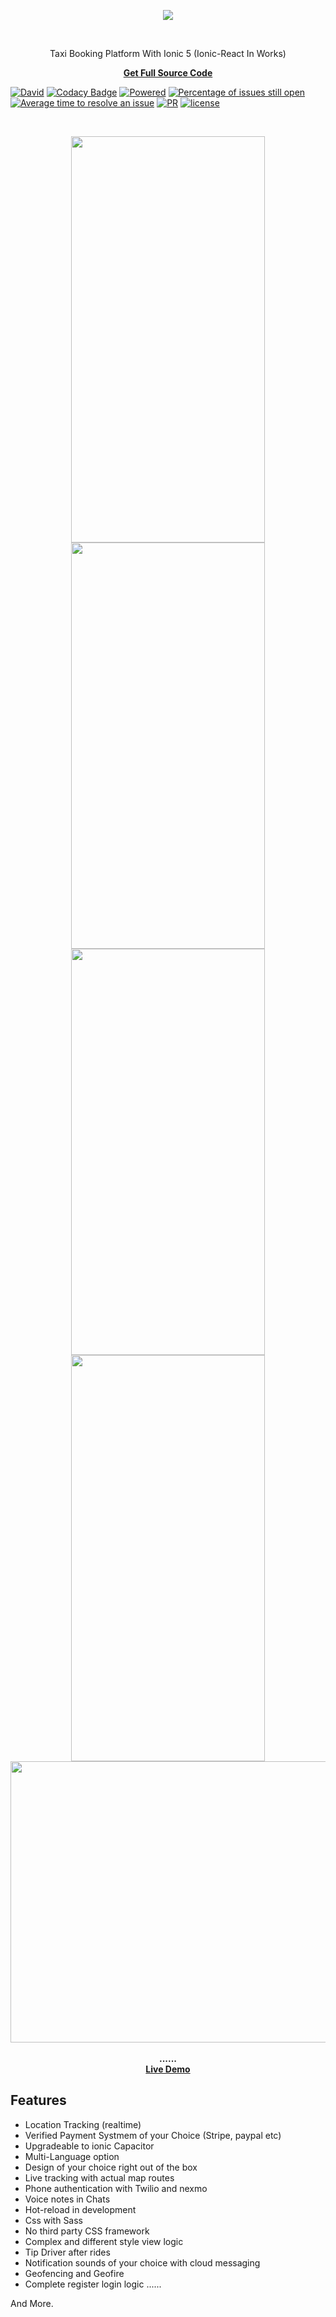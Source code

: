 

<p align="center">
  <img width="auto" height="auto" src="https://user-images.githubusercontent.com/7928001/82766267-86b91600-9e15-11ea-8bff-7427235d2aa6.jpg">
</p>

<br>
 
<p align="center">
Taxi Booking Platform With Ionic 5 (Ionic-React In Works)
</p>    

<p align="center">
<strong><a href="https://jeneser.github.io/douban/">Get Full Source Code</a></strong>
</p>    


<p align="center">
  
[![David](https://img.shields.io/david/expressjs/express.svg?style=flat-square)](https://github.com/blinks32/Complete-Taxi-Booking-Platform-With-Ionic5-And-Administrator) [![Codacy Badge](https://api.codacy.com/project/badge/Grade/aa2dd7f4191546258edf6e55464d1962)](https://www.codacy.com/app/blinks32/Complete-Taxi-Booking-Platform-With-Ionic5-And-Administrator?utm_source=github.com&amp;utm_medium=referral&amp;utm_content=jeneser/douban&amp;utm_campaign=Badge_Grade) [![Powered](https://img.shields.io/badge/Powered%20by-angular9%2B-brightgreen.svg)](https://github.com/angular) [![Percentage of issues still open](http://isitmaintained.com/badge/open/jeneser/douban.svg)](http://isitmaintained.com/project/blinks32/Complete-Taxi-Booking-Platform-With-Ionic5-And-Administrator "Percentage of issues still open") [![Average time to resolve an issue](http://isitmaintained.com/badge/resolution/jeneser/douban.svg)](http://isitmaintained.com/project/blinks32/Complete-Taxi-Booking-Platform-With-Ionic5-And-Administrator "Average time to resolve an issue") [![PR](https://img.shields.io/badge/PR-welcome-brightgreen.svg)](https://github.com/blinks32/Complete-Taxi-Booking-Platform-With-Ionic5-And-Administrator/pulls) [![license](https://img.shields.io/badge/license-MIT-brightgreen.svg)](https://github.com/blinks32/Complete-Taxi-Booking-Platform-With-Ionic5-And-Administrator/blob/master/LICENSE)

</p>
<br>

<p align='center'>
     <img src="https://user-images.githubusercontent.com/7928001/83254817-39d39780-a1a7-11ea-9886-489ff2912108.png" width='310' height='650'>
    <img src="https://user-images.githubusercontent.com/7928001/83250169-99c64000-a19f-11ea-853e-e6354d92fc2d.jpg" width='310' height='650'>
    <br>
     <img src="https://user-images.githubusercontent.com/7928001/83249768-fd9c3900-a19e-11ea-94ac-4c91f3463d0e.jpg" width='310' height='650'>
    <img src="https://user-images.githubusercontent.com/7928001/83246911-adbb7300-a19a-11ea-9e4b-240262cdc748.jpg" width='310' height='650'>
	 <br>
	 <img src="https://user-images.githubusercontent.com/7928001/83252780-c2503900-a1a3-11ea-9f81-ae1168e7877f.png" width='650' height='450'>
    <br><br>
    <strong>......</strong>
    <br>
	 <strong><a href="https://jeneser.github.io/douban/">Live Demo</a></strong>
</p>


## Features

- Location Tracking (realtime)
- Verified Payment Systmem of your Choice (Stripe, paypal etc)
- Upgradeable to ionic Capacitor
- Multi-Language option
- Design of your choice right out of the box
- Live tracking with actual map routes
- Phone authentication with Twilio and nexmo
- Voice notes in Chats
- Hot-reload in development
- Css with Sass
- No third party CSS framework
- Complex and different style view logic
- Tip Driver after rides
- Notification sounds of your choice with cloud messaging
- Geofencing and Geofire
- Complete register login logic
......

And More.
 
